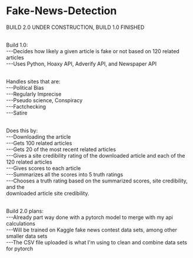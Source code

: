 # Fake-News-Detection

BUILD 2.0 UNDER CONSTRUCTION, BUILD 1.0 FINISHED<br/>

<br/>Build 1.0:
<br/>---Decides how likely a given article is fake or not based on 120 related articles
<br/>---Uses Python, Hoaxy API, Adverify API, and Newspaper API

<br/>Handles sites that are:
<br/>---Political Bias
<br/>---Regularly Imprecise
<br/>---Pseudo science, Conspiracy
<br/>---Factchecking
<br/>---Satire

<br/>Does this by:
<br/>---Downloading the article
<br/>---Gets 100 related articles
<br/>---Gets 20 of the most recent related articles
<br/>---Gives a site credibility rating of the downloaded article and each of the 120 related articles
<br/>---Gives scores to each article
<br/>---Summarizes all the scores into 5 truth ratings
<br/>---Chooses a truth rating based on the summarized scores, site credibility, and the
<br/>   downloaded article site credibility.

<br/>Build 2.0 plans:
<br/>---Already part way done with a pytorch model to merge with my api calculations
<br/>---Will be trained on Kaggle fake news contest data sets, among other smaller data sets
<br/>---The CSV file uploaded is what I'm using to clean and combine data sets for pytorch
